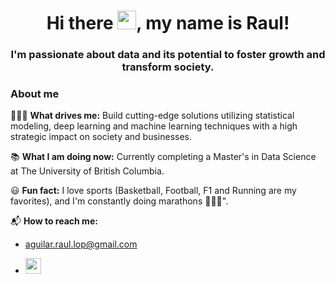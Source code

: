 <h1 align="center"> Hi there <img src="https://media.giphy.com/media/hvRJCLFzcasrR4ia7z/giphy.gif" width="30">, my name is Raul!</h1>

<h3 align="center">I'm passionate about data and its potential to foster growth and transform society.</h3>

<h3>About me</h3>

👨🏻‍💻 **What drives me:** 
Build cutting-edge solutions utilizing statistical modeling, deep learning and machine learning techniques with a high strategic impact on society and businesses.

📚 **What I am doing now:** 
Currently completing a Master's in Data Science at The University of British Columbia.

😃 **Fun fact:** 
I love sports (Basketball, Football, F1 and Running are my favorites), and I'm constantly doing marathons 🏃🏻‍♂️".

📬 **How to reach me:** 
 - aguilar.raul.lop@gmail.com
 - <p><a href="https://www.linkedin.com/in/aguilar-raul/" target="_blank"><img src="https://img.shields.io/badge/-LinkedIn-0e76a8?style=for-the-badge&amp;logo=Linkedin&amp;logoColor=white" style="height:25px" /></a> 
